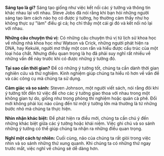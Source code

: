 
**Sáng tạo là gì?** Sáng tạo giống như việc kết nối các ý tưởng và thông tin khác nhau lại với nhau. Steve Jobs đã nói rằng khi bạn hỏi những người sáng tạo làm cách nào họ có được ý tưởng, họ thường cảm thấy như họ không thực sự "làm" điều gì cả; họ chỉ thấy một cái gì đó và kết nối nó lại với nhau.

**Những câu chuyện thú vị:** Có những câu chuyện thú vị từ lịch sử khoa học về những nhà khoa học như Watson và Crick, những người phát hiện ra DNA, hay Kekulé, người mơ thấy một con rắn và hiểu được cấu trúc của một loại hóa chất. Nhưng điều quan trọng là họ đã phải suy nghĩ rất nhiều về những vấn đề này trước khi có được những ý tưởng đó.

**Tại sao cần thời gian?** Để có những ý tưởng tốt, chúng ta cần dành thời gian nghiên cứu và thử nghiệm. Kinh nghiệm giúp chúng ta hiểu rõ hơn về vấn đề và các công cụ mà chúng ta sử dụng.

**Cảm giác và so sánh:** Steven Johnson, một người viết sách, nói rằng đôi khi ý tưởng tốt đến từ việc để cho các ý tưởng giao thoa với nhau trong một không gian tự do, giống như trong phòng thí nghiệm hoặc quán cà phê. Đổi mới không phải lúc nào cũng đến từ một ý tưởng lớn mà thường là từ những bước nhỏ mà chúng ta thực hiện.

**Nhìn nhận khác biệt:** Để phát hiện ra điều mới, chúng ta cần chú ý đến những khác biệt giữa các ý tưởng hoặc khái niệm. Việc ghi chú và so sánh những ý tưởng có thể giúp chúng ta nhận ra những điều quan trọng.

**Nghĩ một cách tự nhiên:** Cuối cùng, não của chúng ta rất giỏi trong việc nhìn và so sánh những thứ xung quanh. Khi chúng ta có những thứ ngay trước mắt, việc nghĩ về chúng sẽ dễ dàng hơn.
